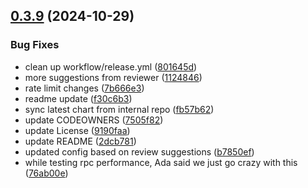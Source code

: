 ## [0.3.9](https://github.com/spaceandtimelabs/sxt-node-helm-charts/compare/0.3.8...0.3.9) (2024-10-29)


### Bug Fixes

* clean up workflow/release.yml ([801645d](https://github.com/spaceandtimelabs/sxt-node-helm-charts/commit/801645d8259de486b6f7addc6b289de4640836b8))
* more suggestions from reviewer ([1124846](https://github.com/spaceandtimelabs/sxt-node-helm-charts/commit/11248468364c361de956a4fa2c53912336dac1be))
* rate limit changes ([7b666e3](https://github.com/spaceandtimelabs/sxt-node-helm-charts/commit/7b666e3d2fcc6b9d9b7e46b203c349537c49510f))
* readme update ([f30c6b3](https://github.com/spaceandtimelabs/sxt-node-helm-charts/commit/f30c6b3162b44e084c7e0e6d3d02beb24fbec960))
* sync latest chart from internal repo ([fb57b62](https://github.com/spaceandtimelabs/sxt-node-helm-charts/commit/fb57b625da3fc74a1a491af2dc3d5bb8a00e58dc))
* update CODEOWNERS ([7505f82](https://github.com/spaceandtimelabs/sxt-node-helm-charts/commit/7505f8243ebef1cb1e5ba22db477ba1ceb074298))
* update License ([9190faa](https://github.com/spaceandtimelabs/sxt-node-helm-charts/commit/9190faafbe4e6d399c05530e03c3c7ef7c7c2d6c))
* update README ([2dcb781](https://github.com/spaceandtimelabs/sxt-node-helm-charts/commit/2dcb7815a872e2b1c4adf10669052ed19d1e0195))
* updated config based on review suggestions ([b7850ef](https://github.com/spaceandtimelabs/sxt-node-helm-charts/commit/b7850efc3ae3e3409bfa577cf5d020d9678f05d5))
* while testing rpc performance, Ada said we just go crazy with this ([76ab00e](https://github.com/spaceandtimelabs/sxt-node-helm-charts/commit/76ab00e6cfda8eaccc146b849218e88ed6415434))



